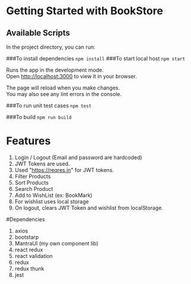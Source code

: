 # Getting Started with BookStore

## Available Scripts

In the project directory, you can run:

###To install dependencies `npm install`
###To start local host `npm start`

Runs the app in the development mode.\
Open [http://localhost:3000](http://localhost:3000) to view it in your browser.

The page will reload when you make changes.\
You may also see any lint errors in the console.

###To run unit test cases `npm test`

###To build `npm run build`

# Features
1. Login / Logout (Email and password are hardcoded)
2. JWT Tokens are used.
3. Used "https://reqres.in" for JWT tokens.
4. Filter Products
5. Sort Products
6. Search Product
7. Add to WishList (ex: BookMark)
8. For wishlist uses local storage
9. On logout, clears JWT Token and wishlist from localStorage.

#Dependencies
1. axios
2. bootstarp
3. MantraUI (my own component lib)
4. react redux
5. react validation
6. redux
7. redux thunk
8. jest
